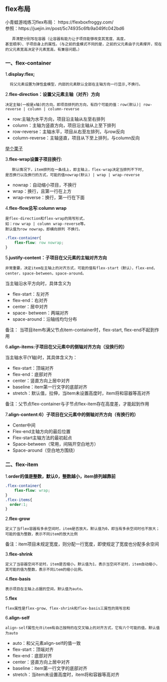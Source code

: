 <h2>flex布局</h2>
小青蛙游戏练习flex布局： https://flexboxfroggy.com/ <br/>
参照：https://juejin.im/post/5c74935c6fb9a049fc042bd6

```
   弄清楚分别写在容器（让容器有能力让子项目能够改变其宽度、高度，
甚至顺序）、子项目身上的属性。（与之前的盒模式不同的是，之前的父元素由子元素撑开，现在的父元素宽高决定子元素宽高，有兼容问题。）
```

<h3>一、flex-container</h3>

1.**display:flex;**

```
  将父元素设置为弹性盒模型，内部的元素默认全部在主轴方向一行显示,不换行。
```

2.**flex-direction：设置父元素主轴（对齐）方向**

```
决定主轴(一般是x轴)的方向，即项目排列的方向，有四个可能的值：row(默认)| row-reverse | column | column-reverse
```

- row:主轴为水平方向，项目沿主轴从左至右排列
- column：主轴为竖直方向，项目沿主轴从上至下排列
- row-reverse：主轴水平，项目从右至左排列，与row反向
- column-reverse：主轴竖直，项目从下至上排列，与column反向

<a href="http://htmlpreview.github.com/?https://github.com/boa182/css-memo/blob/master/flex%E5%B8%83%E5%B1%80/parentAttribute/flex-direction.html">举个栗子</a>

3.**flex-wrap设置子项目换行:**

```
   默认情况下，item排列在一条线上，即主轴上，flex-wrap决定当排列不下时,
是否换行以及换行的方式，可能的值nowrap(默认) | wrap | wrap-reverse
```

- nowrap：自动缩小项目，不换行
- wrap：换行，且第一行在上方
- wrap-reverse：换行，第一行在下面

4.**flex-flow总写:column wrap**

```
是flex-direction和flex-wrap的简写形式，
如：row wrap | column wrap-reverse等。
默认值为row nowrap，即横向排列 不换行。
```

```css
.flex-container{
    flex-flow: row nowrap;
}
```

5.**justify-content：子项目在父元素的主轴对齐方向**

```
非常重要，决定item在主轴上的对齐方式，可能的值有flex-start（默认），flex-end，center，space-between，space-around。
```

<p>当主轴沿水平方向时，具体含义为</p>

- flex-start：左对齐
- flex-end：右对齐
- center：居中对齐
- space- between：两端对齐
- space-around：沿轴线均匀分布

<p>备注： 当项目item布满父节点item-container时，flex-start, flex-end不起到作用</p>

6.**align-items:子项目在父元素中的侧轴对齐方向（没换行的）**
<p>当主轴水平(Y轴)时，其具体含义为：</p>

- flex-start：顶端对齐
- flex-end：底部对齐
- center：竖直方向上居中对齐
- baseline：item第一行文字的底部对齐
- stretch：默认值，拉伸，当item未设置高度时，item将和容器等高对齐
<p>备注：父节点flex-container与子节点flex-item存在高度差，才能起到作用</p>

7.**align-content:6）子项目在父元素中的侧轴对齐方向（有换行的）**

- Center中间
- Flex-end主轴方向的最后位置
- Flex-start主轴方法的最初起点
- Space-between（常用，间隔开空白地方）
- Space-around（空白地方围绕）

<h3>二、flex-item</h3>

1.**order的值是整数，默认0，整数越小，item排列越靠前**
```css
.flex-container{
    flex-flow: wrap;
}
.flex-items{
  order:1;
}
```

2.**flex-grow**
```
定义了当flex容器有多余空间时，item是否放大。默认值为0，即当有多余空间时也不放大；可能的值为整数，表示不同item的放大比例
```
备注：item项目未规定宽度，则分配一行宽度，即使规定了宽度也分配多余空间

3.**flex-shrink**
```
定义了当容器空间不足时，item是否缩小。默认值为1，表示当空间不足时，item自动缩小，其可能的值为整数，表示不同item的缩小比例。
```

4.**flex-basis**
```
表示项目在主轴上占据的空间，默认值为auto。
```

5.**flex**
```
flex属性是flex-grow、flex-shrink和flex-basis三属性的简写总和
```

6.**align-self**
```
align-self属性允许item有自己独特的在交叉轴上的对齐方式，它有六个可能的值，默认值为auto
```

- auto：和父元素align-self的值一致
- flex-start：顶端对齐
- flex-end：底部对齐
- center：竖直方向上居中对齐
- baseline：item第一行文字的底部对齐
- stretch：当item未设置高度时，item将和容器等高对齐

